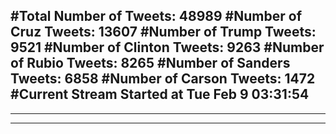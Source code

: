 #Total Number of Tweets: 48989 
#Number of Cruz Tweets: 13607
#Number of Trump Tweets: 9521
#Number of Clinton Tweets: 9263
#Number of Rubio Tweets: 8265
#Number of Sanders Tweets: 6858
#Number of Carson Tweets: 1472
#Current Stream Started at Tue Feb  9 03:31:54
---
---
---
